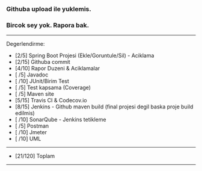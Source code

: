### Githuba upload ile yuklemis.
### Bircok sey yok. Rapora bak.

**************************************************************************
Degerlendirme:

* [2/5] Spring Boot Projesi (Ekle/Goruntule/Sil)  - Aciklama
* [2/15] Githuba commit
* [4/10] Rapor Duzeni & Aciklamalar
* [ /5] Javadoc
* [ /10] JUnit/Birim Test
* [ /5] Test kapsama (Coverage)
* [ /5] Maven site
* [5/15] Travis CI & Codecov.io
* [8/15] Jenkins - Github maven build (final projesi degil baska proje build edilmis)
* [ /10] SonarQube - Jenkins tetikleme
* [ /5] Postman
* [ /10] Jmeter
* [ /10] UML
---------------------------
* [21/120] Toplam

**************************************************************************